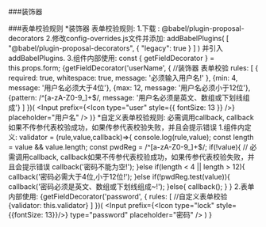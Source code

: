 ###装饰器

###表单校验规则
 *装饰器 表单校验规则:
   1.下载 : @babel/plugin-proposal-decorators
   2.修改config-overrides.js文件并添加:
        addBabelPlugins(
                [
                    "@babel/plugin-proposal-decorators",
                    {
                        "legacy": true
                    }
                ]
            )
    并引入addBabelPlugins.
    3.组件内部使用:   const { getFieldDecorator } = this.props.form;
        {getFieldDecorator('userName', {
            //装饰器 表单校验
                rules: [
                    { required: true, whitespace: true, message: '必须输入用户名!' },
                    {min: 4, message: '用户名必须大于4位'},
                    {max: 12, message: '用户名必须小于12位'},
                    {pattern: /^[a-zA-Z0-9_]+$/, message: '用户名必须是英文、数组或下划线组成'}
                ]
            })(
                 <Input prefix={<Icon type="user" style={{ fontSize: 13 }} />} placeholder="用户名" />
            )}
 *自定义表单校验规则:
    必需调用callback, callback如果不传参代表校验成功，如果传参代表校验失败，并且会提示错误
    1.组件内定义: validator = (rule,value,callback)=>{
              console.log(rule,value);
              const length = value && value.length;
              const pwdReg = /^[a-zA-Z0-9_]+$/;
              if(!value){
                  // 必需调用callback, callback如果不传参代表校验成功，如果传参代表校验失败，并且会提示错误
                  callback('密码不能为空!');
              }else if(length < 4 || length > 12){
                  callback('密码必需大于4位,小于12位!');
              }else if(!pwdReg.test(value)){
                  callback('密码必须是英文、数组或下划线组成~!');
              }else{
                  callback();
              }
          }
    2.表单内部使用:
        {getFieldDecorator('password', {
           rules: [
                //自定义表单校验
                {validator: this.validator}
           ]
       })(
           <Input prefix={<Icon type="lock" style={{fontSize: 13}}/>} type="password" placeholder="密码" />
        )
       }
